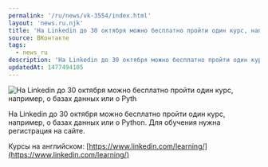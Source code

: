 ```yaml
---
permalink: '/ru/news/vk-3554/index.html'
layout: 'news.ru.njk'
title: 'На Linkedin до 30 октября можно бесплатно пройти один курс, например, о базах данных или о Pyth'
source: ВКонтакте
tags:
  - news_ru
description: 'На Linkedin до 30 октября можно бесплатно пройти один курс, например, о базах данных или о Pyth'
updatedAt: 1477494105
---
```

![На Linkedin до 30 октября можно бесплатно пройти один курс, например, о базах данных или о Pyth](https://sun9-16.userapi.com/impf/c636829/v636829484/3577f/9hp7qNeFd9I.jpg?size=1080x608&quality=96&proxy=1&sign=7990cbe89f54ad88f3969076bdeb9197&c_uniq_tag=toUaTh7MMv8kWE0UsNvJgjPb3Phg0OmvPkHJvzSe95U&type=album)

На Linkedin до 30 октября можно бесплатно пройти один курс, например, о базах данных или о Python. Для обучения нужна регистрация на сайте.

Курсы на английском: [https://www.linkedin.com/learning/](https://www.linkedin.com/learning/)
